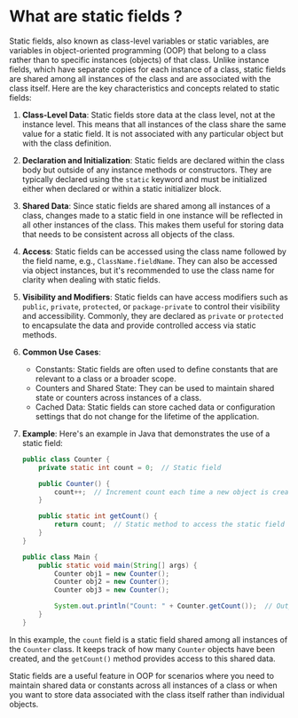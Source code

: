 # What are static fields ?
Static fields, also known as class-level variables or static variables, are variables in object-oriented programming (OOP) that belong to a class rather than to specific instances (objects) of that class. Unlike instance fields, which have separate copies for each instance of a class, static fields are shared among all instances of the class and are associated with the class itself. Here are the key characteristics and concepts related to static fields:

1. **Class-Level Data**: Static fields store data at the class level, not at the instance level. This means that all instances of the class share the same value for a static field. It is not associated with any particular object but with the class definition.

2. **Declaration and Initialization**: Static fields are declared within the class body but outside of any instance methods or constructors. They are typically declared using the `static` keyword and must be initialized either when declared or within a static initializer block.

3. **Shared Data**: Since static fields are shared among all instances of a class, changes made to a static field in one instance will be reflected in all other instances of the class. This makes them useful for storing data that needs to be consistent across all objects of the class.

4. **Access**: Static fields can be accessed using the class name followed by the field name, e.g., `ClassName.fieldName`. They can also be accessed via object instances, but it's recommended to use the class name for clarity when dealing with static fields.

5. **Visibility and Modifiers**: Static fields can have access modifiers such as `public`, `private`, `protected`, or `package-private` to control their visibility and accessibility. Commonly, they are declared as `private` or `protected` to encapsulate the data and provide controlled access via static methods.

6. **Common Use Cases**:
   - Constants: Static fields are often used to define constants that are relevant to a class or a broader scope.
   - Counters and Shared State: They can be used to maintain shared state or counters across instances of a class.
   - Cached Data: Static fields can store cached data or configuration settings that do not change for the lifetime of the application.

7. **Example**: Here's an example in Java that demonstrates the use of a static field:

   ```java
   public class Counter {
       private static int count = 0;  // Static field

       public Counter() {
           count++;  // Increment count each time a new object is created
       }

       public static int getCount() {
           return count;  // Static method to access the static field
       }
   }

   public class Main {
       public static void main(String[] args) {
           Counter obj1 = new Counter();
           Counter obj2 = new Counter();
           Counter obj3 = new Counter();

           System.out.println("Count: " + Counter.getCount());  // Output: Count: 3
       }
   }
   ```

In this example, the `count` field is a static field shared among all instances of the `Counter` class. It keeps track of how many `Counter` objects have been created, and the `getCount()` method provides access to this shared data.

Static fields are a useful feature in OOP for scenarios where you need to maintain shared data or constants across all instances of a class or when you want to store data associated with the class itself rather than individual objects.